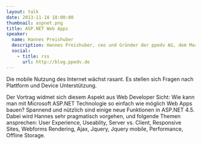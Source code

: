 ```yaml
---
layout: talk
date: 2013-11-18 18:00:00
thumbnail: aspnet.png
title: ASP.NET Web Apps
speaker:
  name: Hannes Preishuber
  description: Hannes Preishuber, ceo und Gründer der ppedv AG, dem Marktführer in Microsoft Developer Trainings. Seit dem Tod von Silverlight hat er sich wieder ASP.NET zugewandt.
  social:
    - title: rss
      url: http://blog.ppedv.de
---
```

Die mobile Nutzung des Internet wächst rasant. Es stellen sich Fragen nach Plattform und Device Unterstützung. 

Der Vortrag widmet sich diesem Aspekt aus Web Developer Sicht: Wie kann man mit Microsoft ASP.NET Technologie so einfach wie möglich Web Apps bauen? Spannend und nützlich sind einige neue Funktionen in ASP.NET 4.5. Dabei wird Hannes sehr pragmatisch vorgehen, und folgende Themen ansprechen: User Experience, Useablity, Server vs. Client, Responsive Sites, Webforms Rendering, Ajax, Jquery, Jquery mobile, Performance, Offline Storage.